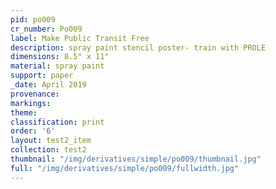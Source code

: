 ```yaml
---
pid: po009
cr_number: Po009
label: Make Public Transit Free
description: spray paint stencil poster- train with PROLE
dimensions: 8.5" x 11"
material: spray paint
support: paper
_date: April 2019
provenance: 
markings: 
theme: 
classification: print
order: '6'
layout: test2_item
collection: test2
thumbnail: "/img/derivatives/simple/po009/thumbnail.jpg"
full: "/img/derivatives/simple/po009/fullwidth.jpg"
---
```

